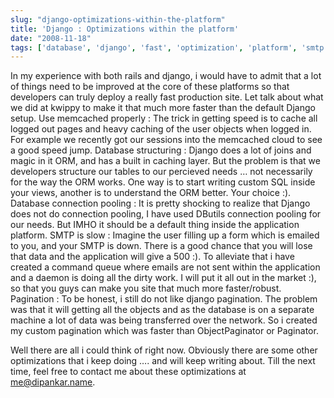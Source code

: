 ```yaml
---
slug: "django-optimizations-within-the-platform"
title: 'Django : Optimizations within the platform'
date: "2008-11-18"
tags: ['database', 'django', 'fast', 'optimization', 'platform', 'smtp', 'super']
---
```

In my experience with both rails and django, i would have to admit that a lot of things need to be improved at the core of these platforms so that developers can truly deploy a really fast production site. Let talk about what we did at kwippy to make it that much more faster than the default Django setup.
Use memcached properly : The trick in getting speed is to cache all logged out pages and heavy caching of the user objects when logged in. For example we recently got our sessions into the memcached cloud to see a good speed jump.
	Database structuring : Django does a lot  of joins and magic in it ORM, and has a built in caching layer. But the problem is that we developers structure our tables to our percieved needs … not necessarily for the way the ORM works. One way is to start writing custom SQL inside your views, another is to understand the ORM better. Your choice :).
	Database connection pooling : It is pretty shocking to realize that Django does not do connection pooling, I have used DButils connection pooling for our needs. But IMHO it should be a default thing inside the application platform.
	SMTP is slow : Imagine the user filling up a form which is emailed to you, and your SMTP is down. There is a good chance that you will lose that data and the application will give a 500 :). To alleviate that i have created a command queue where emails are not sent within the application and a daemon is doing all the dirty work. I will put it all out in the market :), so that you guys can make you site that much more faster/robust.
	Pagination  : To be honest, i still do not like django pagination. The problem was that it will getting all the objects and as the database is on a separate machine a lot of data was being transferred over the network. So i created my custom pagination which was faster than ObjectPaginator or Paginator.

Well there are all i could think of right now. Obviously there are some other optimizations that i keep doing …. and will keep writing about. Till the next time, feel free to contact me about these optimizations at me@dipankar.name.
